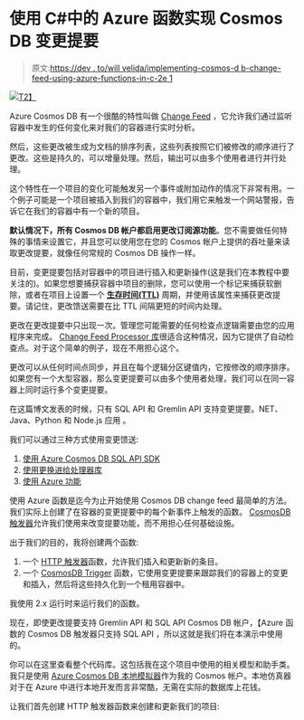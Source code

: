# 使用 C#中的 Azure 函数实现 Cosmos DB 变更提要

> 原文:[https://dev . to/will velida/implementing-cosmos-d b-change-feed-using-azure-functions-in-c-2e 1](https://dev.to/willvelida/implementing-cosmos-db-change-feed-using-azure-functions-in-c-2e1)

[![](../Images/85e8403460c1031e91ff1830acbaeacd.png)T2】](https://res.cloudinary.com/practicaldev/image/fetch/s--DJV8QpyL--/c_limit%2Cf_auto%2Cfl_progressive%2Cq_auto%2Cw_880/https://cdn-images-1.medium.com/max/933/0%2ACdBH8y_734rbVjL6.png)

Azure Cosmos DB 有一个很酷的特性叫做 [Change Feed](https://docs.microsoft.com/en-us/azure/cosmos-db/change-feed) ，它允许我们通过监听容器中发生的任何变化来对我们的容器进行实时分析。

然后，这些更改被生成为文档的排序列表，这些列表按照它们被修改的顺序进行了更改。这些是持久的，可以增量处理。然后，输出可以由多个使用者进行并行处理。

这个特性在一个项目的变化可能触发另一个事件或附加动作的情况下非常有用。一个例子可能是一个项目被插入到我们的容器中，我们用它来触发一个网站警报，告诉它在我们的容器中有一个新的项目。

**默认情况下，所有 Cosmos DB 帐户都启用更改订阅源功能**。您不需要做任何特殊的事情来设置它，并且您可以使用您在您的 Cosmos 帐户上提供的吞吐量来读取更改提要，就像任何常规的 Cosmos DB 操作一样。

目前，变更提要包括对容器中的项目进行插入和更新操作(这是我们在本教程中要关注的)。如果您想要捕获容器中项目的删除，您可以使用一个标记来捕获软删除，或者在项目上设置一个 [**生存时间(TTL)**](https://docs.microsoft.com/en-us/azure/cosmos-db/time-to-live) 周期，并使用该属性来捕获更改提要。请记住，更改馈送需要在比 TTL 间隔更短的时间内处理。

更改在更改提要中只出现一次。管理您可能需要的任何检查点逻辑需要由您的应用程序来完成。 [Change Feed Processor 库](https://docs.microsoft.com/en-us/azure/cosmos-db/change-feed-processor)很适合这种情况，因为它提供了自动检查点。对于这个简单的例子，现在不用担心这个。

更改可以从任何时间点同步，并且在每个逻辑分区键值内，它按修改的顺序排序。如果您有一个大型容器，那么变更提要可以由多个使用者处理，我们可以在同一容器上同时运行多个变更提要。

在这篇博文发表的时候，只有 SQL API 和 Gremlin API 支持变更提要。NET、Java、Python 和 Node.js 应用 。

我们可以通过三种方式使用变更馈送:

1.  [使用 Azure Cosmos DB SQL API SDK](https://docs.microsoft.com/en-us/azure/cosmos-db/read-change-feed#using-the-azure-cosmos-db-sql-api-sdk)
2.  [使用更换进给处理器库](https://docs.microsoft.com/en-us/azure/cosmos-db/read-change-feed#using-the-change-feed-processor-library)
3.  [使用 Azure 功能](https://docs.microsoft.com/en-us/azure/cosmos-db/read-change-feed#using-azure-functions)

使用 Azure 函数是迄今为止开始使用 Cosmos DB change feed 最简单的方法。我们实际上创建了在容器的变更提要中的每个新事件上触发的函数。 [CosmosDB 触发器](https://docs.microsoft.com/en-us/azure/azure-functions/functions-create-cosmos-db-triggered-function#prerequisites)允许我们使用来改变提要功能，而不用担心任何基础设施。

出于我们的目的，我将创建两个函数:

1.  一个 [HTTP 触发器](https://docs.microsoft.com/en-us/azure/azure-functions/functions-bindings-http-webhook)函数，允许我们插入和更新新的条目。
2.  一个 [CosmosDB Trigger](https://docs.microsoft.com/en-us/azure/azure-functions/functions-bindings-cosmosdb-v2) 函数，它使用变更提要来跟踪我们的容器上的变更和插入，然后将这些持久化到一个租用容器中。

我使用 2.x 运行时来运行我们的函数。

现在，即使更改提要支持 Gremlin API 和 SQL API Cosmos DB 帐户，【Azure 函数的 Cosmos DB 触发器只支持 SQL API ，所以这就是我们将在本演示中使用的。

你可以在这里查看整个代码库。这包括我在这个项目中使用的相关模型和助手类。我只是使用 [Azure Cosmos DB 本地模拟器](https://docs.microsoft.com/en-us/azure/cosmos-db/local-emulator)作为我的 Cosmos 帐户。本地仿真器对于在 Azure 中进行本地开发而言非常酷，无需在实际的数据库上花钱。

让我们首先创建 HTTP 触发器函数来创建和更新我们的项目: